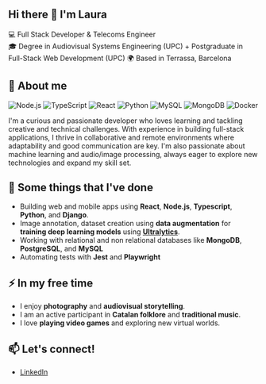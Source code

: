 ## Hi there 👋 I'm Laura

<!--
**lgotarra/lgotarra** is a ✨ _special_ ✨ repository because its `README.md` (this file) appears on your GitHub profile.

Here are some ideas to get you started:

- 🔭 I’m currently working on ...
- 🌱 I’m currently learning ...
- 👯 I’m looking to collaborate on ...
- 🤔 I’m looking for help with ...
- 💬 Ask me about ...
- 📫 How to reach me: ...
- 😄 Pronouns: ...
- ⚡ Fun fact: ...
-->

💻 Full Stack Developer & Telecoms Engineer  
🎓 Degree in Audiovisual Systems Engineering (UPC) + Postgraduate in Full-Stack Web Development (UPC)
🌍 Based in Terrassa, Barcelona  

## 🌱 About me

![Node.js](https://img.shields.io/badge/-Node.js-8CC84B?style=flat-square&logo=node.js&logoColor=white)
![TypeScript](https://img.shields.io/badge/-TypeScript-3178C6?style=flat-square&logo=typescript&logoColor=white)
![React](https://img.shields.io/badge/-React-61DAFB?style=flat-square&logo=react&logoColor=black)
![Python](https://img.shields.io/badge/Python-FFD43B?style=flat-square&logo=python&logoColor=blue)
![MySQL](https://img.shields.io/badge/-MySQL-4479A1?style=flat-square&logo=mysql&logoColor=white)
![MongoDB](https://img.shields.io/badge/-MongoDB-47A248?style=flat-square&logo=mongodb&logoColor=white)
![Docker](https://img.shields.io/badge/-Docker-2496ED?style=flat-square&logo=docker&logoColor=white)

I'm a curious and passionate developer who loves learning and tackling creative and technical challenges. With experience in building full-stack applications, I thrive in collaborative and remote environments where adaptability and good communication are key. I'm also passionate about machine learning and audio/image processing, always eager to explore new technologies and expand my skill set.

## 🔭 Some things that I've done

* Building web and mobile apps using **React**, **Node.js**, **Typescript**, **Python**, and **Django**.
* Image annotation, dataset creation using **data augmentation** for **training deep learning models** using **[Ultralytics](https://github.com/ultralytics/ultralytics)**.
* Working with relational and non relational databases like **MongoDB**, **PostgreSQL**, and **MySQL**
* Automating tests with **Jest** and **Playwright**
  
## ⚡ In my free time
* I enjoy **photography** and **audiovisual storytelling**.
* I am an active participant in **Catalan folklore** and **traditional music**.
* I love **playing video games** and exploring new virtual worlds.

## 📫 Let's connect!
* [LinkedIn](https://www.linkedin.com/in/lauragotarra)
